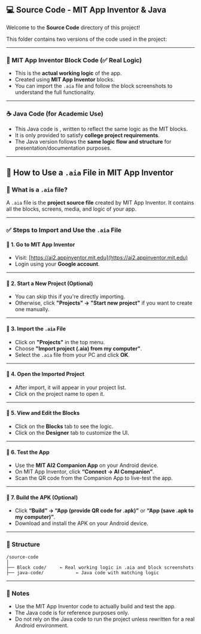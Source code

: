 ## 💻 Source Code - MIT App Inventor & Java

Welcome to the **Source Code** directory of this project!

This folder contains two versions of the code used in the project:

---

### 🧱 MIT App Inventor Block Code (✅ Real Logic)

* This is the **actual working logic** of the app.
* Created using **MIT App Inventor** blocks.
* You can import the `.aia` file and follow the block screenshots to understand the full functionality.

---

### ☕ Java Code (for Academic Use)

* This Java code is , written to reflect the same logic as the MIT blocks.
* It is only provided to satisfy **college project requirements**.
* The Java version follows the **same logic flow and structure** for presentation/documentation purposes.

---

## 🧩 How to Use a `.aia` File in MIT App Inventor

### 📌 What is a `.aia` file?

A `.aia` file is the **project source file** created by MIT App Inventor. It contains all the blocks, screens, media, and logic of your app.

---

### ✅ Steps to Import and Use the `.aia` File

#### 🔹 1. Go to MIT App Inventor

* Visit: [https://ai2.appinventor.mit.edu](https://ai2.appinventor.mit.edu)
* Login using your **Google account**.

---

#### 🔹 2. Start a New Project (Optional)

* You can skip this if you're directly importing.
* Otherwise, click **"Projects" → "Start new project"** if you want to create one manually.

---

#### 🔹 3. Import the `.aia` File

* Click on **"Projects"** in the top menu.
* Choose **"Import project (.aia) from my computer"**.
* Select the `.aia` file from your PC and click **OK**.

---

#### 🔹 4. Open the Imported Project

* After import, it will appear in your project list.
* Click on the project name to open it.

---

#### 🔹 5. View and Edit the Blocks

* Click on the **Blocks** tab to see the logic.
* Click on the **Designer** tab to customize the UI.

---

#### 🔹 6. Test the App

* Use the **MIT AI2 Companion App** on your Android device.
* On MIT App Inventor, click **“Connect → AI Companion”**.
* Scan the QR code from the Companion App to live-test the app.

---

#### 🔹 7. Build the APK (Optional)

* Click **“Build” → “App (provide QR code for .apk)”** or **“App (save .apk to my computer)”**.
* Download and install the APK on your Android device.

---

### 📂 Structure

```
/source-code
│
├── Block code/     ← Real working logic in .aia and block screenshots
├── java-code/            ← Java code with matching logic
```

---

### 📌 Notes

* Use the MIT App Inventor code to actually build and test the app.
* The Java code is for reference purposes only.
* Do not rely on the Java code to run the project unless rewritten for a real Android environment.
